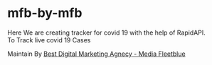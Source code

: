 # mfb-by-mfb
Here We are creating tracker for covid 19 with the help of RapidAPI.<br>
To Track live covid 19 Cases </br>


Maintain By 
<a href="https://mediafleetblue.com">Best Digital Marketing Agnecy - Media Fleetblue</a>
